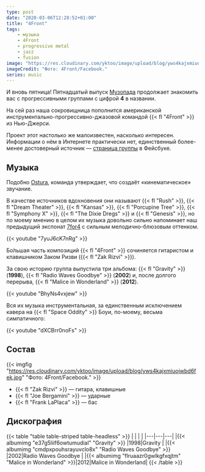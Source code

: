 ```yaml
---
type: post
date: "2020-03-06T12:28:52+01:00"
title: "4Front"
tags:
    - музыка
    - 4Front
    - progressive metal
    - jazz
    - fusion
image: "https://res.cloudinary.com/yktoo/image/upload/blog/yws4kajxmiuojwbd6fek.jpg"
imageCredit: "Фото: 4Front/Facebook."
series: music
---
```


И вновь пятница! Пятнадцатый выпуск [Музопада](/series/music) продолжает знакомить вас с прогрессивными группами с цифрой **4** в названии.

На сей раз наша сокровищница пополнится американской инструментально-прогрессивно-джазовой командой {{< fl "4Front" >}} из Нью-Джерси.

Проект этот настолько же малоизвестен, насколько интересен. Информации о нём в Интернете практически нет, единственный более-менее достоверный источник — [страница группы](https://www.facebook.com/4frontband/) в Фейсбуке.

<!--more-->

## Музыка

Подобно [Ostura](0602), команда утверждает, что создаёт «кинематическое» звучание.

В качестве источников вдохновения они называют {{< fl "Rush" >}}, {{< fl "Dream Theater" >}}, {{< fl "Kansas" >}}, {{< fl "Porcupine Tree" >}}, {{< fl "Symphony X" >}}, {{< fl "The Dixie Dregs" >}} и {{< fl "Genesis" >}}, но по моему мнению в целом их музыка довольно сильно напоминает наш предыдущий экспонат [7for4](0644) с сильным мелодично-блюзовым оттенком.

{{< youtube "7yuJ6cK7nRg" >}}

Бо́льшая часть композиций {{< fl "4Front" >}} сочиняется гитаристом и клавишником Заком Ризви ({{< fl "Zak Rizvi" >}}).

За свою историю группа выпустила три альбома: {{< fl "Gravity" >}} (**1998**), {{< fl "Radio Waves Goodbye" >}} (**2002**) и, после долгого перерыва, {{< fl "Malice in Wonderland" >}} (**2012**).

{{< youtube "BhyNs4vxjew" >}}

Вся их музыка инструментальная, за единственным исключением кавера на {{< fl "Space Oddity" >}} Боуи, по-моему, весьма симпатичного:

{{< youtube "dXCBrr0noFs" >}}

## Состав

{{< imgfig "https://res.cloudinary.com/yktoo/image/upload/blog/yws4kajxmiuojwbd6fek.jpg" "Фото: 4Front/Facebook." >}}

* {{< fl "Zak Rizvi" >}} — гитара, клавишные
* {{< fl "Joe Bergamini" >}} — ударные
* {{< fl "Frank LaPlaca" >}} — бас

## Дискография

{{< table "table table-striped table-headless" >}}
|   |   |   |
|---|---|---|
|{{< albumimg "e37g5liif6owtumudial" "Gravity" >}}             |1998|Gravity             |
|{{< albumimg "cmdpxpouhsrayuvclo8x" "Radio Waves Goodbye" >}} |2002|Radio Waves Goodbye |
|{{< albumimg "flruaazr0gwlkgfxqjtm" "Malice in Wonderland" >}}|2012|Malice in Wonderland|
{{< /table >}}
